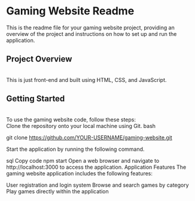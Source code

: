 <h1><b>Gaming Website Readme</b></h1>
This is the readme file for your gaming website project, providing an overview of the project and instructions on how to set up and run the application.
<br>
<h2><b>Project Overview</b></h2>
<br>
This is just front-end  and built using HTML, CSS, and JavaScript.

<h2><b>Getting Started </b></h2>
<br>
To use  the gaming website code, follow these steps:
<br>
Clone the repository onto your local machine using Git.
bash

git clone https://github.com/YOUR-USERNAME/gaming-website.git


Start the application by running the following command.

sql
Copy code
npm start
Open a web browser and navigate to http://localhost:3000 to access the application.
Application Features
The gaming website application includes the following features:

User registration and login system
Browse and search games by category
Play games directly within the application
